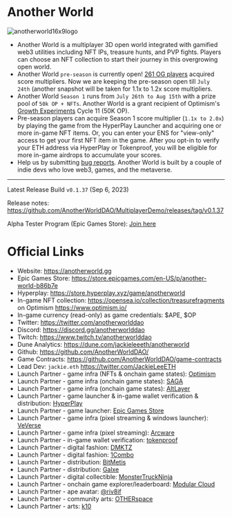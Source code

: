 # Another World

![anotherworld16x9logo](https://github.com/AnotherWorldDAO/Game-Release/assets/182446/bded3e40-fae6-47ce-9bb8-83fd70890cf9)

- Another World is a multiplayer 3D open world integrated with gamified web3 utilities including NFT IPs, treasure hunts, and PVP fights. Players can choose an NFT collection to start their journey in this overgrowing open world.
- Another World `pre-season` is currently open! [261 OG players](https://dune.com/jackieleeeth/another-world-pre-season) acquired score multipliers. Now we are keeping the pre-season open till `July 24th` (another snapshot will be taken for 1.1x to 1.2x score multipliers.
- Another World `Season 1` runs from `July 26th to Aug 15th` with a prize pool of `50k OP + NFTs`. Another World is a grant recipient of Optimism's [Growth Experiments](https://gov.optimism.io/t/cycle-11-final-grants-roundup/5842) Cycle 11 (50K OP).
- Pre-season players can acquire Season 1 score multiplier (`1.1x to 2.0x`) by playing the game from the HyperPlay Launcher and acquiring one or more in-game NFT items. Or, you can enter your ENS for "view-only" access to get your first NFT item in the game. After you opt-in to verify your ETH address via HyperPlay or Tokenproof, you will be eligible for more in-game airdrops to accumulate your scores.
- Help us by submitting [bug reports](https://github.com/AnotherWorldDAO/MultiplayerDemo/issues). Another World is built by a couple of indie devs who love web3, games, and the metaverse.

---

Latest Release Build `v0.1.37` (Sep 6, 2023)

Release notes: https://github.com/AnotherWorldDAO/MultiplayerDemo/releases/tag/v0.1.37

Alpha Tester Program (Epic Games Store): [Join here](https://docs.google.com/forms/d/e/1FAIpQLSebaVnx972JBFW6-3FEUH1M_NVVw3j5IKZdt2z-53rPxOVOBA/viewform)


Official Links
===
- Website: https://anotherworld.gg
- Epic Games Store: https://store.epicgames.com/en-US/p/another-world-b86b7e
- Hyperplay: https://store.hyperplay.xyz/game/anotherworld
- In-game NFT collection: https://opensea.io/collection/treasurefragments on Optimism https://www.optimism.io/
- In-game currency (read-only) as game credentials: $APE, $OP
- Twitter: https://twitter.com/anotherworlddao
- Discord: https://discord.gg/anotherworlddao
- Twitch: https://www.twitch.tv/anotherworlddao
- Dune Analytics: https://dune.com/jackieleeeth/anotherworld
- Github: https://github.com/AnotherWorldDAO/
- Game Contracts: https://github.com/AnotherWorldDAO/game-contracts
- Lead Dev: `jackie.eth` https://twitter.com/JackieLeeETH
- Launch Partner - game infra (NFTs & onchain game states): [Optimism](https://www.optimism.io/)
- Launch Partner - game infra (onchain game states): [SAGA](https://saga.xyz/)
- Launch Partner - game infra (onchain game states): [AltLayer](https://altlayer.io/)
- Launch Partner - game launcher & in-game wallet verification & distribution: [HyperPlay](https://www.hyperplay.xyz/)
- Launch Partner - game launcher: [Epic Games Store](https://store.epicgames.com/)
- Launch Partner - game infra (pixel streaming & windows launcher): [VeVerse](https://veverse.com/)
- Launch Partner - game infra (pixel streaming): [Arcware](https://arcware.com/)
- Launch Partner - in-game wallet verification: [tokenproof](https://tokenproof.xyz/)
- Launch Partner - digital fashion: [DMKTZ](https://dmktz.io/)
- Launch Partner - digital fashion: [1Combo](https://testnet.1combo.io/)
- Launch Partner - distribution: [BitMetis](https://bitmetis.io/)
- Launch Partner - distribution: [Galxe](https://galxe.com/anotherworld)
- Launch Partner - digital collectible: [MonsterTruckNinja](https://monstertruckninja.com/)
- Launch Partner - onchain game explorer/leaderboard: [Modular Cloud](https://modular.cloud/)
- Launch Partner - ape avatar: [@riv8if](https://twitter.com/riv8if)
- Launch Partner - community arts: [OTHERspace](https://twitter.com/OTHERspaceFM)
- Launch Partner - arts: [k10](https://twitter.com/K10WTF)

